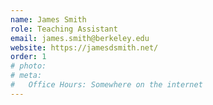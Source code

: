 ```yaml
---
name: James Smith
role: Teaching Assistant
email: james.smith@berkeley.edu
website: https://jamesdsmith.net/
order: 1
# photo:
# meta:
#   Office Hours: Somewhere on the internet
---
```


<!-- [Schedule an appointment](#){: .btn .btn-outline } -->
